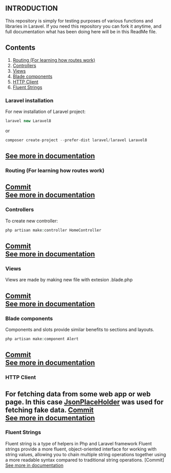 ## INTRODUCTION
This repository is simply for testing purposes of various functions and libraries in Laravel.
If you need this repository you can fork it anytime, and full documentation what has been doing here will be in this ReadMe file.

## Contents
 1. [Routing (For learning how routes work)](#routing-(for-learning-how-routes-work))
 2. [Controllers](#controllers)
 3. [Views](#views)
 4. [Blade components](#blade-components)
 5. [HTTP Client](#http-client)
 6. [Fluent Strings](#fluent-strings) 

### Laravel installation
For new installation of Laravel project:
```php
laravel new Laravel8
```
or

```php
composer create-project --prefer-dist laravel/laravel Laravel8
```
[See more in documentation](https://laravel.com/docs/8.x/installation#installing-laravel)  
---

### Routing (For learning how routes work)
[Commit](https://github.com/LukaLatkovic/Laravel-testing-ground/commit/fa1fc864cb308f8d175d9187c49e7db787194de2)  
[See more in documentation](https://laravel.com/docs/8.x/routing#basic-routing)  
---

### Controllers
To create new controller:
```php
php artisan make:controller HomeController
```
[Commit](https://github.com/LukaLatkovic/Laravel-testing-ground/commit/c77a64f410d5edb15f90de267300f21d29f146de)  
[See more in documentation](https://laravel.com/docs/8.x/controllers#basic-controllers)  
---

### Views
Views are made by making new file with extesion .blade.php 

[Commit](https://github.com/LukaLatkovic/Laravel-testing-ground/commit/221432e8cd9c6554d31ebe4de68ef4b15b1e902e)  
[See more in documentation](https://laravel.com/docs/8.x/views#creating-views)  
---

### Blade components
Components and slots provide similar benefits to sections and layouts.
```php
php artisan make:component Alert
```
[Commit](https://github.com/LukaLatkovic/Laravel-testing-ground/commit/4b2b0fb82ca7fe661e257d3d7001edf7d20c6cec)  
[See more in documentation](https://laravel.com/docs/8.x/blade#components)  
---

### HTTP Client
For fetching data from some web app or web page. 
In this case [JsonPlaceHolder](https://jsonplaceholder.typicode.com/) was used for fetching fake data.
[Commit](https://github.com/LukaLatkovic/Laravel-testing-ground/commit/2a5e5e66d30dda102b1ca1e0c2db243fd0ae1b28)  
[See more in documentation](https://laravel.com/docs/8.x/http-client#making-requests)  
---

### Fluent Strings
Fluent string is a type of helpers in Php and Laravel framework
Fluent strings provide a more fluent, object-oriented interface for working with string values, allowing you to chain multiple string operations together using a more readable syntax compared to traditional string operations.
[Commit]  
[See more in documentation](https://laravel.com/docs/8.x/helpers#method-fluent-str-after)